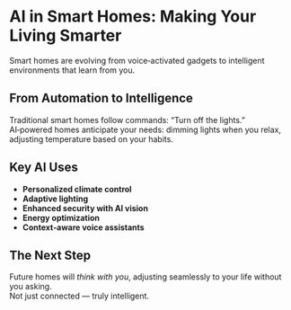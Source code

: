 # AI in Smart Homes: Making Your Living Smarter

Smart homes are evolving from voice‑activated gadgets to intelligent environments that learn from you.

## From Automation to Intelligence
Traditional smart homes follow commands: “Turn off the lights.”  
AI‑powered homes anticipate your needs: dimming lights when you relax, adjusting temperature based on your habits.

## Key AI Uses
- **Personalized climate control**
- **Adaptive lighting**
- **Enhanced security with AI vision**
- **Energy optimization**
- **Context‑aware voice assistants**

## The Next Step
Future homes will *think with you*, adjusting seamlessly to your life without you asking.  
Not just connected — truly intelligent.
